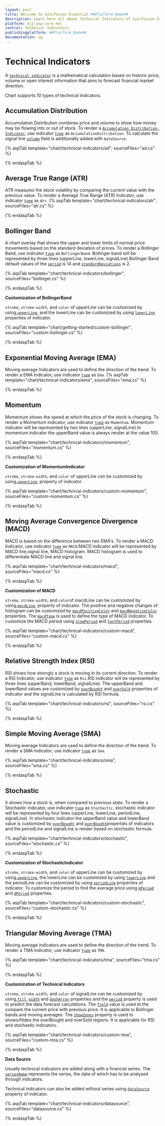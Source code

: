 ```yaml
---
layout: post
title: Welcome to Syncfusion Essential ##Platform_Name##
description: Learn here all about Technical Indicators of Syncfusion Essential ##Platform_Name## widgets based on HTML5 and jQuery.
platform: ej2-asp-core-mvc
control: Technical Indicators
publishingplatform: ##Platform_Name##
documentation: ug
---
```



<!-- markdownlint-disable MD036 -->

# Technical Indicators

A [`technical indicator`](https://www.syncfusion.com/aspnet-core-ui-controls/charts/technical-indicators) is a mathematical calculation based on historic price, volume or open interest information
that aims to forecast financial market direction.

Chart supports 10 types of technical indicators.

## Accumulation Distribution

Accumulation Distribution combines price and volume to show how money may be flowing into or out of stock.
To render a [`Accumulation Distribution Indicator`](https://ej2.syncfusion.com/aspnetcore/Chart/ADIChart#/material),
use indicator [`type`](https://help.syncfusion.com/cr/aspnetcore-js2/Syncfusion.EJ2.Charts.ChartIndicator.html#Syncfusion_EJ2_Charts_ChartIndicator_Type) as `AccumulationDistribution`.
To calculate the signal line [`volume`](https://help.syncfusion.com/cr/aspnetcore-js2/Syncfusion.EJ2.Charts.ChartIndicator.html#Syncfusion_EJ2_Charts_ChartIndicator_Volume) field is additionally added with `dataSource`.

{% aspTab template="chart/technical-indicators/ad", sourceFiles="ad.cs" %}

{% endaspTab %}

## Average True Range (ATR)

ATR measures the stock volatility by comparing the current value with the
previous value. To render a Average True Range (ATR) Indicator,
use indicator [`type`](https://help.syncfusion.com/cr/aspnetcore-js2/Syncfusion.EJ2.Charts.ChartIndicator.html#Syncfusion_EJ2_Charts_ChartIndicator_Type) as `Atr`.
{% aspTab template="chart/technical-indicators/atr", sourceFiles="atr.cs" %}

{% endaspTab %}

## Bollinger Band

A chart overlay that shows the upper and lower limits of normal price movements based on the standard deviation of prices.
To render a Bollinger Band, use indicator [`type`](https://help.syncfusion.com/cr/aspnetcore-js2/Syncfusion.EJ2.Charts.ChartIndicator.html#Syncfusion_EJ2_Charts_ChartIndicator_Type) as `BollingerBand`.
Bollinger band will be represented by three lines (upperLine, lowerLine, signalLine).Bollinger Band
default values of the [`period`](https://help.syncfusion.com/cr/aspnetcore-js2/Syncfusion.EJ2.Charts.ChartIndicator.html#Syncfusion_EJ2_Charts_ChartIndicator_Period) is 14 and
[`standardDeviations`](https://help.syncfusion.com/cr/aspnetcore-js2/Syncfusion.EJ2.Charts.ChartIndicator.html#Syncfusion_EJ2_Charts_ChartIndicator_StandardDeviation) is 2.

{% aspTab template="chart/technical-indicators/bollinger", sourceFiles="bollinger.cs" %}

{% endaspTab %}

**Customization of BollingerBand**

`stroke`, `stroke-width`, and `color` of upperLine can be customized by using,[`upperLine`](https://help.syncfusion.com/cr/aspnetcore-js2/Syncfusion.EJ2.Charts.ChartIndicator.html#Syncfusion_EJ2_Charts_ChartIndicator_UpperLine),
and the lowerLine can be customized by using [`lowerLine`](https://help.syncfusion.com/cr/aspnetcore-js2/Syncfusion.EJ2.Charts.ChartIndicator.html#Syncfusion_EJ2_Charts_ChartIndicator_LowerLine) properties of indicator.

{% aspTab template="chart/getting-started/custom-bollinger", sourceFiles="custom-bollinger.cs" %}

{% endaspTab %}

## Exponential Moving Average (EMA)

Moving average Indicators are used to define the direction of the trend. To render a EMA Indicator,
use indicator [`type`](https://help.syncfusion.com/cr/aspnetcore-js2/Syncfusion.EJ2.Charts.ChartIndicator.html#Syncfusion_EJ2_Charts_ChartIndicator_Type) as `Ema`.
{% aspTab template="chart/technical-indicators/ema", sourceFiles="ema.cs" %}

{% endaspTab %}

## Momentum

Momentum shows the speed at which the price of the stock is changing. To render a Momentum indicator, use indicator
[`type`](https://help.syncfusion.com/cr/aspnetcore-js2/Syncfusion.EJ2.Charts.ChartIndicator.html#Syncfusion_EJ2_Charts_ChartIndicator_Type) as `Momentum`. Momentum indicator will be represented by two lines (upperLine,
signalLine).In momentum indicator the upperBand value is always render at the value 100.

{% aspTab template="chart/technical-indicators/momentum", sourceFiles="momentum.cs" %}

{% endaspTab %}

**Customization of MomentumIndicator**

`stroke`, `stroke-width`, and `color` of upperLine can be customized by using,[`upperLine`](https://help.syncfusion.com/cr/aspnetcore-js2/Syncfusion.EJ2.Charts.ChartIndicator.html#Syncfusion_EJ2_Charts_ChartIndicator_UpperLine),
property of indicator.

{% aspTab template="chart/technical-indicators/custom-momentum", sourceFiles="custom-momentum.cs" %}

{% endaspTab %}

## Moving Average Convergence Divergence (MACD)

MACD is based on the difference between two EMA's. To render a MACD Indicator, use indicator [`type`](https://help.syncfusion.com/cr/aspnetcore-js2/Syncfusion.EJ2.Charts.ChartIndicator.html#Syncfusion_EJ2_Charts_ChartIndicator_Type) as
`MACD`.MACD indicator will be represented
by MACD line,signal line, MACD histogram. MACD histogram is used to differentiate MACD line and signal line.

{% aspTab template="chart/technical-indicators/macd", sourceFiles="macd.cs" %}

{% endaspTab %}

**Customization of MACD**

`stroke`, `stroke-width`, and `color`of macdLine can be customized by using,[`macdLine`](https://help.syncfusion.com/cr/aspnetcore-js2/Syncfusion.EJ2.Charts.ChartIndicator.html#Syncfusion_EJ2_Charts_ChartIndicator_MacdLine),
property of indicator. The positive and negative changes of histogram can be customized by [`macdPositiveColor`](https://help.syncfusion.com/cr/aspnetcore-js2/Syncfusion.EJ2.Charts.ChartIndicator.html#Syncfusion_EJ2_Charts_ChartIndicator_MacdPositiveColor)
and [`macdNegativeColor`](https://help.syncfusion.com/cr/aspnetcore-js2/Syncfusion.EJ2.Charts.ChartIndicator.html#Syncfusion_EJ2_Charts_ChartIndicator_MacdNegativeColor) properties.
The [`macdType`](https://help.syncfusion.com/cr/aspnetcore-js2/Syncfusion.EJ2.Charts.ChartIndicator.html#Syncfusion_EJ2_Charts_ChartIndicator_MacdType) is used to define the type of
MACD indicator. To customize the MACD period using [`slowPeriod`](https://help.syncfusion.com/cr/aspnetcore-js2/Syncfusion.EJ2.Charts.ChartIndicator.html#Syncfusion_EJ2_Charts_ChartIndicator_SlowPeriod) and [`fastPeriod`](https://help.syncfusion.com/cr/aspnetcore-js2/Syncfusion.EJ2.Charts.ChartIndicator.html#Syncfusion_EJ2_Charts_ChartIndicator_FastPeriod)
properties.

{% aspTab template="chart/technical-indicators/custom-macd", sourceFiles="custom-macd.cs" %}

{% endaspTab %}

## Relative Strength Index (RSI)

RSI shows how strongly a stock is moving in its current direction. To render a RSI Indicator, use
indicator [`type`](./https://help.syncfusion.com/cr/aspnetcore-js2/Syncfusion.EJ2.Charts.ChartIndicator.html#Syncfusion_EJ2_Charts_ChartIndicator_Type) as `Rsi`.RSI indicator will be represented
by three lines (upperBand, lowerBand, signalLine). The upperBand and lowerBand values are customized by
[`overBought`](https://help.syncfusion.com/cr/aspnetcore-js2/Syncfusion.EJ2.Charts.ChartIndicator.html#Syncfusion_EJ2_Charts_ChartIndicator_OverBought)
and [`overSold`](https://help.syncfusion.com/cr/aspnetcore-js2/Syncfusion.EJ2.Charts.ChartIndicator.html#Syncfusion_EJ2_Charts_ChartIndicator_OverSold)
properties of indicator and the signalLine is calculated by RSI formula.

{% aspTab template="chart/technical-indicators/rsi", sourceFiles="rsi.cs" %}

{% endaspTab %}

## Simple Moving Average (SMA)

Moving average Indicators are used to define the direction of the trend. To render a SMA Indicator,
use indicator [`type`](./https://help.syncfusion.com/cr/aspnetcore-js2/Syncfusion.EJ2.Charts.ChartIndicator.html#Syncfusion_EJ2_Charts_ChartIndicator_Type) as
`Sma`.

{% aspTab template="chart/technical-indicators/sma", sourceFiles="sma.cs" %}

{% endaspTab %}

## Stochastic

It shows how a stock is, when compared to previous state. To render a Stochastic indicator,
use indicator [`type`](./https://help.syncfusion.com/cr/aspnetcore-js2/Syncfusion.EJ2.Charts.ChartIndicator.html#Syncfusion_EJ2_Charts_ChartIndicator_Type) as `Stochastic`.
stochastic indicator will be represented by four lines (upperLine, lowerLine, periodLine, signalLine).
In stochastic indicator the upperBand value and lowerBand value is customized by [`overBought`](https://help.syncfusion.com/cr/aspnetcore-js2/Syncfusion.EJ2.Charts.ChartIndicator.html#Syncfusion_EJ2_Charts_ChartIndicator_OverBought)
and [`overBought`](https://help.syncfusion.com/cr/aspnetcore-js2/Syncfusion.EJ2.Charts.ChartIndicator.html#Syncfusion_EJ2_Charts_ChartIndicator_OverBought)properties of indicators and the periodLine and
signalLine is render based on stochastic formula.

{% aspTab template="chart/technical-indicators/stochastic", sourceFiles="stochastic.cs" %}

{% endaspTab %}

**Customization of StochasticIndicator**

`stroke`, `stroke-width`, and `color` of upperLine can be customized by using,[`upperLine`](https://help.syncfusion.com/cr/aspnetcore-js2/Syncfusion.EJ2.Charts.ChartIndicator.html#Syncfusion_EJ2_Charts_ChartIndicator_UpperLine),
the lowerLine can be customized by using [`lowerLine`](https://help.syncfusion.com/cr/aspnetcore-js2/Syncfusion.EJ2.Charts.ChartIndicator.html#Syncfusion_EJ2_Charts_ChartIndicator_LowerLine)
and the periodLine can be customized by using [`periodLine`](https://help.syncfusion.com/cr/aspnetcore-js2/Syncfusion.EJ2.Charts.ChartIndicator.html#Syncfusion_EJ2_Charts_ChartIndicator_PeriodLine)
properties of indicator. To customize the period to find the average price
using [`kPeriod`](https://help.syncfusion.com/cr/aspnetcore-js2/Syncfusion.EJ2.Charts.ChartIndicator.html#Syncfusion_EJ2_Charts_ChartIndicator_KPeriod)
and [`dPeriod`](https://help.syncfusion.com/cr/aspnetcore-js2/Syncfusion.EJ2.Charts.ChartIndicator.html#Syncfusion_EJ2_Charts_ChartIndicator_DPeriod)
properties.

{% aspTab template="chart/technical-indicators/custom-stochastic", sourceFiles="custom-stochastic.cs" %}

{% endaspTab %}

## Triangular Moving Average (TMA)

Moving average indicators are used to define the direction of the trend. To render a TMA Indicator,
use indicator [`type`](./https://help.syncfusion.com/cr/aspnetcore-js2/Syncfusion.EJ2.Charts.ChartIndicator.html#Syncfusion_EJ2_Charts_ChartIndicator_Type) as
`TMA`.

{% aspTab template="chart/technical-indicators/tma", sourceFiles="tma.cs" %}

{% endaspTab %}

**Customization of Technical Indicators**

`stroke`, `stroke-width`, and `color` of signalLine can be customized by using,[`fill`](https://help.syncfusion.com/cr/aspnetcore-js2/Syncfusion.EJ2.Charts.ChartIndicator.html#Syncfusion_EJ2_Charts_ChartIndicator_Fill),
[`width`](https://help.syncfusion.com/cr/aspnetcore-js2/Syncfusion.EJ2.Charts.ChartIndicator.html#Syncfusion_EJ2_Charts_ChartIndicator_Width)
and [`dashArray`](https://help.syncfusion.com/cr/aspnetcore-js2/Syncfusion.EJ2.Charts.ChartIndicator.html#Syncfusion_EJ2_Charts_ChartIndicator_DashArray)
properties and the [`period`](https://help.syncfusion.com/cr/aspnetcore-js2/Syncfusion.EJ2.Charts.ChartIndicator.html#Syncfusion_EJ2_Charts_ChartIndicator_Period)
property is used to predict the data forecast calculations. The [`field`](https://help.syncfusion.com/cr/aspnetcore-js2/Syncfusion.EJ2.Charts.ChartIndicator.html#Syncfusion_EJ2_Charts_ChartIndicator_Field)
value is used to the compare the current price with previous price. It is applicable to Bollinger bands and moving
averages. The [`showZones`](https://help.syncfusion.com/cr/aspnetcore-js2/Syncfusion.EJ2.Charts.ChartIndicator.html#Syncfusion_EJ2_Charts_ChartIndicator_ShowZones)
property is used to shows/Hides the overBought and overSold regions. It is applicable for RSI and stochastic indicators.

{% aspTab template="chart/technical-indicators/custom-tma", sourceFiles="custom-tma.cs" %}

{% endaspTab %}

**Data Source**

Usually technical indicators are added along with a financial series. The [`seriesName`](https://help.syncfusion.com/cr/aspnetcore-js2/Syncfusion.EJ2.Charts.ChartIndicator.html#Syncfusion_EJ2_Charts_ChartIndicator_SeriesName)
represents the series, the data of which has to be analysed through indicators.

Technical indicators can also be added without series using [`dataSource`](https://help.syncfusion.com/cr/aspnetcore-js2/Syncfusion.EJ2.Charts.ChartIndicator.html#Syncfusion_EJ2_Charts_ChartIndicator_DataSource) property of indicator.

{% aspTab template="chart/technical-indicators/datasource", sourceFiles="datasource.cs" %}

{% endaspTab %}
